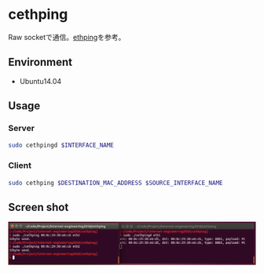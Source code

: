 # cethping

Raw socketで通信。[ethping](https://github.com/y-sira/pyng)を参考。


Environment
-------

- Ubuntu14.04

Usage
-------

### Server


```bash
sudo cethpingd $INTERFACE_NAME
```

### Client

```bash
sudo cethping $DESTINATION_MAC_ADDRESS $SOURCE_INTERFACE_NAME
```


Screen shot
-------
![screen shot](images/image1.png)

